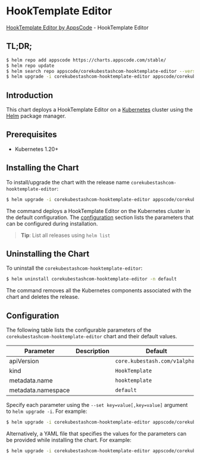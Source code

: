 # HookTemplate Editor

[HookTemplate Editor by AppsCode](https://appscode.com) - HookTemplate Editor

## TL;DR;

```bash
$ helm repo add appscode https://charts.appscode.com/stable/
$ helm repo update
$ helm search repo appscode/corekubestashcom-hooktemplate-editor --version=v0.15.0
$ helm upgrade -i corekubestashcom-hooktemplate-editor appscode/corekubestashcom-hooktemplate-editor -n default --create-namespace --version=v0.15.0
```

## Introduction

This chart deploys a HookTemplate Editor on a [Kubernetes](http://kubernetes.io) cluster using the [Helm](https://helm.sh) package manager.

## Prerequisites

- Kubernetes 1.20+

## Installing the Chart

To install/upgrade the chart with the release name `corekubestashcom-hooktemplate-editor`:

```bash
$ helm upgrade -i corekubestashcom-hooktemplate-editor appscode/corekubestashcom-hooktemplate-editor -n default --create-namespace --version=v0.15.0
```

The command deploys a HookTemplate Editor on the Kubernetes cluster in the default configuration. The [configuration](#configuration) section lists the parameters that can be configured during installation.

> **Tip**: List all releases using `helm list`

## Uninstalling the Chart

To uninstall the `corekubestashcom-hooktemplate-editor`:

```bash
$ helm uninstall corekubestashcom-hooktemplate-editor -n default
```

The command removes all the Kubernetes components associated with the chart and deletes the release.

## Configuration

The following table lists the configurable parameters of the `corekubestashcom-hooktemplate-editor` chart and their default values.

|     Parameter      | Description |                 Default                  |
|--------------------|-------------|------------------------------------------|
| apiVersion         |             | <code>core.kubestash.com/v1alpha1</code> |
| kind               |             | <code>HookTemplate</code>                |
| metadata.name      |             | <code>hooktemplate</code>                |
| metadata.namespace |             | <code>default</code>                     |


Specify each parameter using the `--set key=value[,key=value]` argument to `helm upgrade -i`. For example:

```bash
$ helm upgrade -i corekubestashcom-hooktemplate-editor appscode/corekubestashcom-hooktemplate-editor -n default --create-namespace --version=v0.15.0 --set apiVersion=core.kubestash.com/v1alpha1
```

Alternatively, a YAML file that specifies the values for the parameters can be provided while
installing the chart. For example:

```bash
$ helm upgrade -i corekubestashcom-hooktemplate-editor appscode/corekubestashcom-hooktemplate-editor -n default --create-namespace --version=v0.15.0 --values values.yaml
```
